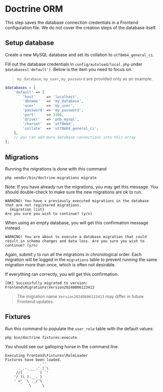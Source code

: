 # Doctrine ORM

This step saves the database connection credentials in a Frontend configuration file.
We do not cover the creation steps of the database itself.

## Setup database

Create a new MySQL database and set its collation to `utf8mb4_general_ci`.

Fill out the database credentials in `config/autoload/local.php` under `$databases['default']`.
Below is the item you need to focus on.

> `my_database`, `my_user`, `my_password` are provided only as an example.

```php
$databases = [
    'default' => [
        'host'     => 'localhost',
        'dbname'   => 'my_database',
        'user'     => 'my_user',
        'password' => 'my_password',
        'port'     => 3306,
        'driver'   => 'pdo_mysql',
        'charset'  => 'utf8mb4',
        'collate'  => 'utf8mb4_general_ci',
    ],
    // you can add more database connections into this array
];
```

## Migrations

Running the migrations is done with this command

```shell
php vendor/bin/doctrine-migrations migrate
```

Note: If you have already run the migrations, you may get this message.
You should double-check to make sure the new migrations are ok to run.

```shell
WARNING! You have x previously executed migrations in the database that are not registered migrations.
  {migration list}
Are you sure you wish to continue? (y/n)
```

When using an empty database, you will get this confirmation message instead.

```shell
WARNING! You are about to execute a database migration that could result in schema changes and data loss. Are you sure you wish to continue? (y/n)
```

Again, submit `y` to run all the migrations in chronological order.
Each migration will be logged in the `migrations` table to prevent running the same migration more than once, which is often not desirable.

If everything ran correctly, you will get this confirmation.

```shell
[OK] Successfully migrated to version: Frontend\Migrations\Version20240806123413
```

> The migration name `Version20240806123413` may differ in future Frontend updates. 

## Fixtures

Run this command to populate the `user_role` table with the default values:

```shell
php bin/doctrine fixtures:execute
```

You should see our galloping horse in the command line.

```shell
Executing Frontend\Fixtures\RoleLoader
Fixtures have been loaded.
                .''
      ._.-.___.' (`\
     //(        ( `'
    '/ )\ ).__. )
    ' <' `\ ._/'\
       `   \     \
```
